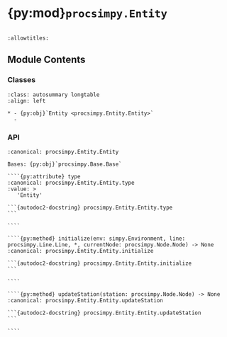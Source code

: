 # {py:mod}`procsimpy.Entity`

```{py:module} procsimpy.Entity
```

```{autodoc2-docstring} procsimpy.Entity
:allowtitles:
```

## Module Contents

### Classes

````{list-table}
:class: autosummary longtable
:align: left

* - {py:obj}`Entity <procsimpy.Entity.Entity>`
  -
````

### API

`````{py:class} Entity(id: str, name: str, *, startingNode: typing.Optional[procsimpy.Node.Node] = None, remainingProcessingTime: typing.Optional[procsimpy.ProbDistribution.ProbDistribution] = None)
:canonical: procsimpy.Entity.Entity

Bases: {py:obj}`procsimpy.Base.Base`

````{py:attribute} type
:canonical: procsimpy.Entity.Entity.type
:value: >
   'Entity'

```{autodoc2-docstring} procsimpy.Entity.Entity.type
```

````

````{py:method} initialize(env: simpy.Environment, line: procsimpy.Line.Line, *, currentNode: procsimpy.Node.Node) -> None
:canonical: procsimpy.Entity.Entity.initialize

```{autodoc2-docstring} procsimpy.Entity.Entity.initialize
```

````

````{py:method} updateStation(station: procsimpy.Node.Node) -> None
:canonical: procsimpy.Entity.Entity.updateStation

```{autodoc2-docstring} procsimpy.Entity.Entity.updateStation
```

````

`````
